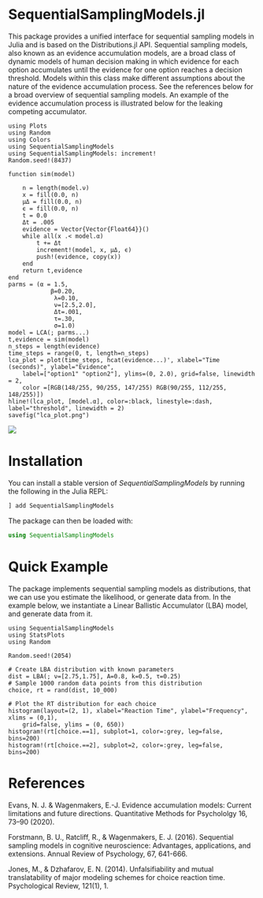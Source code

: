 # SequentialSamplingModels.jl

This package provides a unified interface for sequential sampling models in Julia and is based on the Distributions.jl API.
Sequential sampling models, also known as an evidence accumulation models, are a broad class of dynamic models of human decision making in which evidence for each option accumulates until the evidence for one option reaches a decision threshold. Models within this class make different assumptions about the nature of the evidence accumulation process. See the references below for a broad overview of sequential sampling models. An example of the evidence accumulation process is illustrated below for the leaking competing accumulator.

```@setup accumulation
using Plots
using Random
using Colors
using SequentialSamplingModels
using SequentialSamplingModels: increment!
Random.seed!(8437)

function sim(model)

    n = length(model.ν)
    x = fill(0.0, n)
    μΔ = fill(0.0, n)
    ϵ = fill(0.0, n)
    t = 0.0
    Δt = .005
    evidence = Vector{Vector{Float64}}()
    while all(x .< model.α)
        t += Δt
        increment!(model, x, μΔ, ϵ)
        push!(evidence, copy(x))
    end
    return t,evidence
end
parms = (α = 1.5,
            β=0.20,
             λ=0.10,
             ν=[2.5,2.0],
             Δt=.001,
             τ=.30,
             σ=1.0)
model = LCA(; parms...)
t,evidence = sim(model)
n_steps = length(evidence)
time_steps = range(0, t, length=n_steps)
lca_plot = plot(time_steps, hcat(evidence...)', xlabel="Time (seconds)", ylabel="Evidence",
    label=["option1" "option2"], ylims=(0, 2.0), grid=false, linewidth = 2,
    color =[RGB(148/255, 90/255, 147/255) RGB(90/255, 112/255, 148/255)])
hline!(lca_plot, [model.α], color=:black, linestyle=:dash, label="threshold", linewidth = 2)
savefig("lca_plot.png")
```

![](lca_plot.png)
# Installation

You can install a stable version of *SequentialSamplingModels* by running the following in the Julia REPL:

```julia
] add SequentialSamplingModels
```

The package can then be loaded with:

```julia
using SequentialSamplingModels
```

# Quick Example

The package implements sequential sampling models as distributions, that we can use you estimate the likelihood, or generate data from. In the example below, we instantiate a Linear Ballistic Accumulator (LBA) model, and generate data from it.

```@example quick_example
using SequentialSamplingModels
using StatsPlots
using Random

Random.seed!(2054)

# Create LBA distribution with known parameters
dist = LBA(; ν=[2.75,1.75], A=0.8, k=0.5, τ=0.25)
# Sample 1000 random data points from this distribution
choice, rt = rand(dist, 10_000)

# Plot the RT distribution for each choice
histogram(layout=(2, 1), xlabel="Reaction Time", ylabel="Frequency", xlims = (0,1),
    grid=false, ylims = (0, 650))
histogram!(rt[choice.==1], subplot=1, color=:grey, leg=false, bins=200)
histogram!(rt[choice.==2], subplot=2, color=:grey, leg=false, bins=200)
```

# References
Evans, N. J. & Wagenmakers, E.-J. Evidence accumulation models: Current limitations and future directions. Quantitative Methods for Psychololgy 16, 73–90 (2020).

Forstmann, B. U., Ratcliff, R., & Wagenmakers, E. J. (2016). Sequential sampling models in cognitive neuroscience: Advantages, applications, and extensions. Annual Review of Psychology, 67, 641-666.

Jones, M., & Dzhafarov, E. N. (2014). Unfalsifiability and mutual translatability of major modeling schemes for choice reaction time. Psychological Review, 121(1), 1.